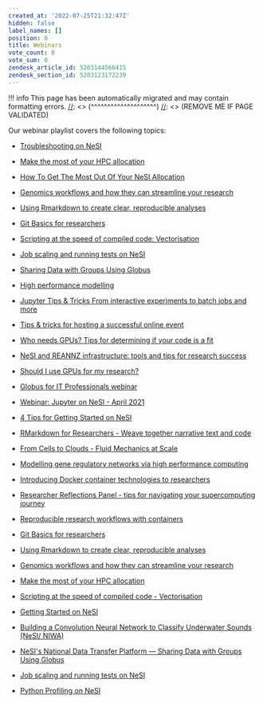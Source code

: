 ```yaml
---
created_at: '2022-07-25T21:32:47Z'
hidden: false
label_names: []
position: 0
title: Webinars
vote_count: 0
vote_sum: 0
zendesk_article_id: 5203144566415
zendesk_section_id: 5203123172239
---
```




[//]: <> (REMOVE ME IF PAGE VALIDATED)
[//]: <> (vvvvvvvvvvvvvvvvvvvv)
!!! info
    This page has been automatically migrated and may contain formatting errors.
[//]: <> (^^^^^^^^^^^^^^^^^^^^)
[//]: <> (REMOVE ME IF PAGE VALIDATED)

Our webinar playlist covers the following topics:

-   [Troubleshooting on
    NeSI](https://www.youtube.com/watch?v=H_UXkj9Nmoc&t=7s)

-   [Make the most of your HPC
    allocation](https://www.youtube.com/watch?v=VVvEX3Q3kq8&t=2s)

-   [How To Get The Most Out Of Your NeSI
    Allocation](https://www.youtube.com/watch?v=Aun-YS2aYXs)

-   [Genomics workflows and how they can streamline your
    research](https://www.youtube.com/watch?v=Pb1M8Yyik4Y&t=3s)

-   [Using Rmarkdown to create clear, reproducible
    analyses](https://www.youtube.com/watch?v=uPwvVKhMfdA&t=1627s)

-   [Git Basics for
    researchers](https://www.youtube.com/watch?v=l0GD7ZxBhJ4&t=316s)

-   [Scripting at the speed of compiled code:
    Vectorisation](https://www.youtube.com/watch?v=yDYXOntAlIk)

-   [Job scaling and running tests on
    NeSI](https://www.youtube.com/watch?v=CqATGcNbipo&t=1s)

-   [Sharing Data with Groups Using
    Globus](https://www.youtube.com/watch?v=SmkWHjFDfQY&t=1808s)

-   [High performance
    modelling](https://www.youtube.com/watch?v=1nkiM59QI7w)

-   [Jupyter Tips & Tricks From interactive experiments to batch jobs
    and
    more](https://www.youtube.com/watch?v=0Y1fMz2eZpc&list=PLvbRzoDQPkuG_YGNgFnc0RaGW7wazDzIF&index=2&t=264s)

-   [Tips & tricks for hosting a successful online
    event](https://www.youtube.com/watch?v=XTeCHUZ2H_w&list=PLvbRzoDQPkuG_YGNgFnc0RaGW7wazDzIF&index=7&t=5s)

-   [Who needs GPUs? Tips for determining if your code is a
    fit](https://www.youtube.com/watch?v=MlxvmzFQeUA&list=PLvbRzoDQPkuG_YGNgFnc0RaGW7wazDzIF&index=8&t=27s)

-   [NeSI and REANNZ infrastructure: tools and tips for research
    success](https://www.youtube.com/watch?v=ScMm8GAsF0c&list=PLvbRzoDQPkuG_YGNgFnc0RaGW7wazDzIF&index=9&t=446s)

-   [Should I use GPUs for my
    research?](https://www.youtube.com/watch?v=PijLW7bpkUM&list=PLvbRzoDQPkuG_YGNgFnc0RaGW7wazDzIF&index=11&t=379s)

-   [Globus for IT Professionals
    webinar](https://www.youtube.com/watch?v=makHR0uf_y0&list=PLvbRzoDQPkuG_YGNgFnc0RaGW7wazDzIF&index=12&t=22s)

-   [Webinar: Jupyter on NeSI - April
    2021](https://www.youtube.com/watch?v=Hb-JeQ8FvdE&list=PLvbRzoDQPkuG_YGNgFnc0RaGW7wazDzIF&index=13&t=4s)

-   [4 Tips for Getting Started on
    NeSI](https://www.youtube.com/watch?v=NFybV9CBeh0&list=PLvbRzoDQPkuG_YGNgFnc0RaGW7wazDzIF&index=14&t=80s)

-   [RMarkdown for Researchers - Weave together narrative text and
    code](https://www.youtube.com/watch?v=MgoxmQNi7zU&list=PLvbRzoDQPkuG_YGNgFnc0RaGW7wazDzIF&index=15&t=28s)

-   [From Cells to Clouds - Fluid Mechanics at
    Scale](https://www.youtube.com/watch?v=j_xO8wAdrjk&list=PLvbRzoDQPkuG_YGNgFnc0RaGW7wazDzIF&index=16&t=9s)

-   [Modelling gene regulatory networks via high performance
    computing](https://www.youtube.com/watch?v=ydeeOlGOC4U&list=PLvbRzoDQPkuG_YGNgFnc0RaGW7wazDzIF&index=17&t=91s)

-   [Introducing Docker container technologies to
    researchers](https://www.youtube.com/watch?v=EUw47Dfhs8w&list=PLvbRzoDQPkuG_YGNgFnc0RaGW7wazDzIF&index=18&t=9732s)

-   [Researcher Reflections Panel - tips for navigating your
    supercomputing
    journey](https://www.youtube.com/watch?v=kp4OfRSUSl4&list=PLvbRzoDQPkuG_YGNgFnc0RaGW7wazDzIF&index=19&t=28s)

-   [Reproducible research workflows with
    containers](https://www.youtube.com/watch?v=SzYx2t67w84&list=PLvbRzoDQPkuG_YGNgFnc0RaGW7wazDzIF&index=20)

-   [Git Basics for
    researchers](https://www.youtube.com/watch?v=l0GD7ZxBhJ4&list=PLvbRzoDQPkuG_YGNgFnc0RaGW7wazDzIF&index=21&t=316s)

-   [Using Rmarkdown to create clear, reproducible
    analyses](https://www.youtube.com/watch?v=uPwvVKhMfdA&list=PLvbRzoDQPkuG_YGNgFnc0RaGW7wazDzIF&index=22&t=1627s)

-   [Genomics workflows and how they can streamline your
    research](https://www.youtube.com/watch?v=Pb1M8Yyik4Y&list=PLvbRzoDQPkuG_YGNgFnc0RaGW7wazDzIF&index=23&t=3s)

-   [Make the most of your HPC
    allocation](https://www.youtube.com/watch?v=VVvEX3Q3kq8&list=PLvbRzoDQPkuG_YGNgFnc0RaGW7wazDzIF&index=24&t=2s)

-   [Scripting at the speed of compiled code -
    Vectorisation](https://www.youtube.com/watch?v=yDYXOntAlIk&list=PLvbRzoDQPkuG_YGNgFnc0RaGW7wazDzIF&index=26)

-   [Getting Started on
    NeSI](https://www.youtube.com/watch?v=nLfgnQPLgWk&list=PLvbRzoDQPkuG_YGNgFnc0RaGW7wazDzIF&index=27&t=875s)

-   [Building a Convolution Neural Network to Classify Underwater Sounds
    (NeSI/
    NIWA)](https://www.youtube.com/watch?v=ttEW6QvgAHM&list=PLvbRzoDQPkuG_YGNgFnc0RaGW7wazDzIF&index=28&t=35s)

-   [NeSI's National Data Transfer Platform — Sharing Data with Groups
    Using
    Globus](https://www.youtube.com/watch?v=SmkWHjFDfQY&list=PLvbRzoDQPkuG_YGNgFnc0RaGW7wazDzIF&index=29&t=1808s)

-   [Job scaling and running tests on
    NeSI](https://www.youtube.com/watch?v=CqATGcNbipo&list=PLvbRzoDQPkuG_YGNgFnc0RaGW7wazDzIF&index=30&t=3s)

-   [Python Profiling on
    NeSI](https://www.youtube.com/watch?v=b1cpCeksWXw&list=PLvbRzoDQPkuG_YGNgFnc0RaGW7wazDzIF&index=32&t=93s)

 
